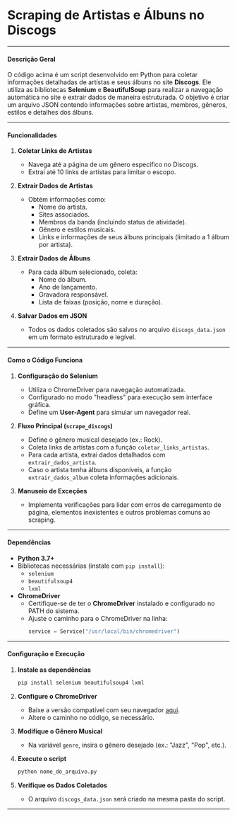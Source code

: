 # Scraping de Artistas e Álbuns no Discogs 

---

#### **Descrição Geral**

O código acima é um script desenvolvido em Python para coletar informações detalhadas de artistas e seus álbuns no site **Discogs**. Ele utiliza as bibliotecas **Selenium** e **BeautifulSoup** para realizar a navegação automática no site e extrair dados de maneira estruturada. O objetivo é criar um arquivo JSON contendo informações sobre artistas, membros, gêneros, estilos e detalhes dos álbuns.

---

#### **Funcionalidades**

1. **Coletar Links de Artistas**
   - Navega até a página de um gênero específico no Discogs.
   - Extrai até 10 links de artistas para limitar o escopo.

2. **Extrair Dados de Artistas**
   - Obtém informações como:
     - Nome do artista.
     - Sites associados.
     - Membros da banda (incluindo status de atividade).
     - Gênero e estilos musicais.
     - Links e informações de seus álbuns principais (limitado a 1 álbum por artista).

3. **Extrair Dados de Álbuns**
   - Para cada álbum selecionado, coleta:
     - Nome do álbum.
     - Ano de lançamento.
     - Gravadora responsável.
     - Lista de faixas (posição, nome e duração).

4. **Salvar Dados em JSON**
   - Todos os dados coletados são salvos no arquivo `discogs_data.json` em um formato estruturado e legível.

---

#### **Como o Código Funciona**

1. **Configuração do Selenium**
   - Utiliza o ChromeDriver para navegação automatizada.
   - Configurado no modo "headless" para execução sem interface gráfica.
   - Define um **User-Agent** para simular um navegador real.

2. **Fluxo Principal (`scrape_discogs`)**
   - Define o gênero musical desejado (ex.: Rock).
   - Coleta links de artistas com a função `coletar_links_artistas`.
   - Para cada artista, extrai dados detalhados com `extrair_dados_artista`.
   - Caso o artista tenha álbuns disponíveis, a função `extrair_dados_album` coleta informações adicionais.

3. **Manuseio de Exceções**
   - Implementa verificações para lidar com erros de carregamento de página, elementos inexistentes e outros problemas comuns ao scraping.

---

#### **Dependências**

- **Python 3.7+**
- Bibliotecas necessárias (instale com `pip install`):
  - `selenium`
  - `beautifulsoup4`
  - `lxml`
- **ChromeDriver**
  - Certifique-se de ter o **ChromeDriver** instalado e configurado no PATH do sistema.
  - Ajuste o caminho para o ChromeDriver na linha:
    ```python
    service = Service("/usr/local/bin/chromedriver")
    ```

---

#### **Configuração e Execução**

1. **Instale as dependências**
   ```bash
   pip install selenium beautifulsoup4 lxml
   ```

2. **Configure o ChromeDriver**
   - Baixe a versão compatível com seu navegador [aqui](https://chromedriver.chromium.org/).
   - Altere o caminho no código, se necessário.

3. **Modifique o Gênero Musical**
   - Na variável `genre`, insira o gênero desejado (ex.: "Jazz", "Pop", etc.).

4. **Execute o script**
   ```bash
   python nome_do_arquivo.py
   ```

5. **Verifique os Dados Coletados**
   - O arquivo `discogs_data.json` será criado na mesma pasta do script.

----------------------------------------------------------------------------------------------------------------
